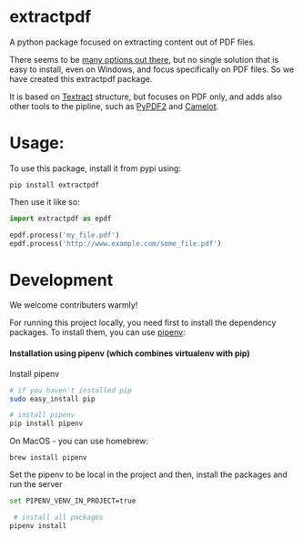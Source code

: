 # extractpdf
A python package focused on extracting content out of PDF files.

There seems to be [many options out there](https://stackoverflow.com/questions/34837707/how-to-extract-text-from-a-pdf-file), but no single solution that is easy to install, even on Windows, and focus specifically on PDF files. So we have created this extractpdf package.

It is based on [Textract](https://github.com/deanmalmgren/textract) structure, but focuses on PDF only, and adds also other tools to the pipline, such as [PyPDF2](https://pythonhosted.org/PyPDF2/) and [Camelot](https://camelot-py.readthedocs.io/en/master/).


# Usage:
To use this package, install it from pypi using:
```
pip install extractpdf
```

Then use it like so:
```python
import extractpdf as epdf

epdf.process('my_file.pdf')
epdf.process('http://www.example.com/some_file.pdf')
```


# Development
We welcome contributers warmly!

For running this project locally, you need first to install the dependency packages.
To install them, you can use [pipenv](https://docs.pipenv.org/):

#### Installation using pipenv (which combines virtualenv with pip)

Install pipenv

```bash
# if you haven't installed pip
sudo easy_install pip

# install pipenv
pip install pipenv
```

On MacOS - you can use homebrew:
```
brew install pipenv
```

Set the pipenv to be local in the project and then, install the packages and run the server
```bash
set PIPENV_VENV_IN_PROJECT=true 

 # install all packages
pipenv install
```

